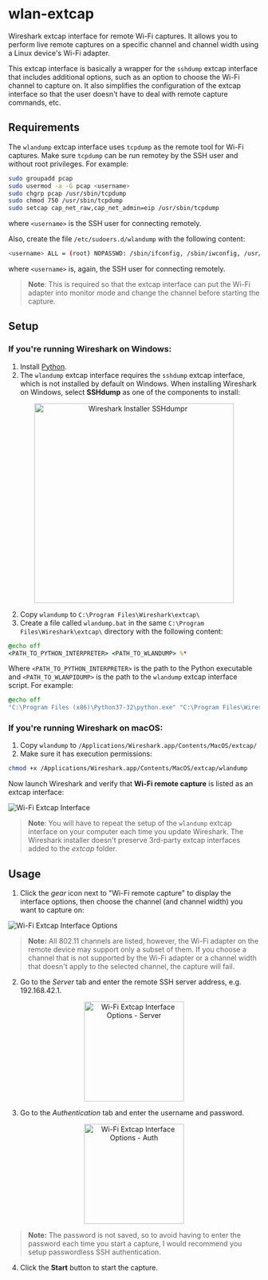 # wlan-extcap
Wireshark extcap interface for remote Wi-Fi captures. It allows you to perform live remote captures on a specific channel and channel width using a Linux device's Wi-Fi adapter.

This extcap interface is basically a wrapper for the `sshdump` extcap interface that includes additional options, such as an option to choose the Wi-Fi channel to capture on. It also simplifies the configuration of the extcap interface so that the user doesn't have to deal with remote capture commands, etc.

## Requirements

The `wlandump` extcap interface uses `tcpdump` as the remote tool for Wi-Fi captures. Make sure `tcpdump` can be run remotey by the SSH user and without root privileges. For example:
```sh
sudo groupadd pcap
sudo usermod -a -G pcap <username>
sudo chgrp pcap /usr/sbin/tcpdump
sudo chmod 750 /usr/sbin/tcpdump
sudo setcap cap_net_raw,cap_net_admin=eip /usr/sbin/tcpdump
```

where `<username>` is the SSH user for connecting remotely.

Also, create the file `/etc/sudoers.d/wlandump` with the following content:
```sh
<username> ALL = (root) NOPASSWD: /sbin/ifconfig, /sbin/iwconfig, /usr/sbin/iw
```

where `<username>` is, again, the SSH user for connecting remotely.

> __Note__: This is required so that the extcap interface can put the Wi-Fi adapter into monitor mode and change the channel before starting the capture.

## Setup

### If you're running Wireshark on Windows:

1. Install [Python](https://www.python.org/downloads/).
2. The `wlandump` extcap interface requires the `sshdump` extcap interface, which is not installed by default on Windows. When installing Wireshark on Windows, select __SSHdump__ as one of the components to install:

<p align="center">
<img src="../master/images/wireshark-installer-sshdump.png" alt="Wireshark Installer SSHdumpr" height="400px">
</p>

2. Copy `wlandump` to `C:\Program Files\Wireshark\extcap\`
3. Create a file called `wlandump.bat` in the same `C:\Program Files\Wireshark\extcap\` directory with the following content: 

```bat
@echo off
<PATH_TO_PYTHON_INTERPRETER> <PATH_TO_WLANDUMP> %*
```

Where `<PATH_TO_PYTHON_INTERPRETER>` is the path to the Python executable and `<PATH_TO_WLANPIDUMP>` is the path to the `wlandump` extcap interface script. For example:

```bat
@echo off
"C:\Program Files (x86)\Python37-32\python.exe" "C:\Program Files\Wireshark\extcap\wlandump" %*
```

### If you're running Wireshark on macOS:
1. Copy `wlandump` to `/Applications/Wireshark.app/Contents/MacOS/extcap/`
2. Make sure it has execution permissions:

```sh
chmod +x /Applications/Wireshark.app/Contents/MacOS/extcap/wlandump
```

Now launch Wireshark and verify that __Wi-Fi remote capture__ is listed as an extcap interface:

![Wi-Fi Extcap Interface](../master/images/wlandump-extcap-interface.png "Wi-Fi Extcap Interface")

> __Note__: You will have to repeat the setup of the `wlandump` extcap interface on your computer each time you update Wireshark. The Wireshark installer doesn't preserve 3rd-party extcap interfaces added to the _extcap_ folder.

## Usage

1. Click the _gear_ icon next to "Wi-Fi remote capture" to display the interface options, then choose the channel (and channel width) you want to capture on:

![Wi-Fi Extcap Interface Options](../master/images/wlandump-interface-options.png "Wi-Fi Extcap Interface Options")

> __Note:__ All 802.11 channels are listed, however, the Wi-Fi adapter on the remote device may support only a subset of them. If you choose a channel that is not supported by the Wi-Fi adapter or a channel width that doesn't apply to the selected channel, the capture will fail.
2. Go to the _Server_ tab and enter the remote SSH server address, e.g. 192.168.42.1.

<p align="center">
<img src="../master/images/wlandump-interface-options-server.png" alt="Wi-Fi Extcap Interface Options - Server" height="200px">
</p>

3. Go to the _Authentication_ tab and enter the username and password.

<p align="center">
<img src="../master/images/wlandump-interface-options-auth.png" alt="Wi-Fi Extcap Interface Options - Auth" height="200px">
</p>

> __Note:__ The password is not saved, so to avoid having to enter the password each time you start a capture, I would recommend you setup passwordless SSH authentication.

4. Click the __Start__ button to start the capture.
